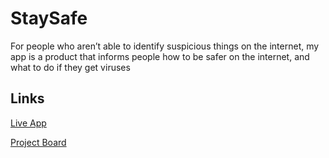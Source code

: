 # StaySafe

 For people who aren’t able to identify suspicious things on the internet, my app is a product that informs people how to be safer on the internet, and what to do if they get viruses 


## Links

[Live App](https://repl.it)

[Project Board](../../projects/1)
